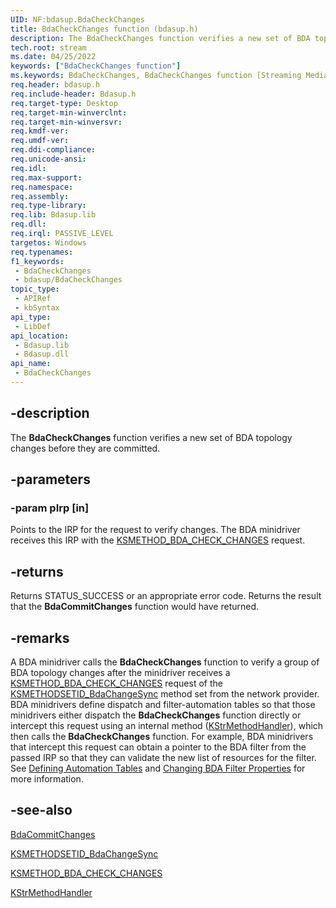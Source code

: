 ```yaml
---
UID: NF:bdasup.BdaCheckChanges
title: BdaCheckChanges function (bdasup.h)
description: The BdaCheckChanges function verifies a new set of BDA topology changes before they are committed.
tech.root: stream
ms.date: 04/25/2022
keywords: ["BdaCheckChanges function"]
ms.keywords: BdaCheckChanges, BdaCheckChanges function [Streaming Media Devices], bdaref_d60c7f03-8188-4be5-807c-e21384429341.xml, bdasup/BdaCheckChanges, stream.bdacheckchanges
req.header: bdasup.h
req.include-header: Bdasup.h
req.target-type: Desktop
req.target-min-winverclnt:
req.target-min-winversvr: 
req.kmdf-ver: 
req.umdf-ver: 
req.ddi-compliance: 
req.unicode-ansi: 
req.idl: 
req.max-support: 
req.namespace: 
req.assembly: 
req.type-library: 
req.lib: Bdasup.lib
req.dll: 
req.irql: PASSIVE_LEVEL
targetos: Windows
req.typenames: 
f1_keywords:
 - BdaCheckChanges
 - bdasup/BdaCheckChanges
topic_type:
 - APIRef
 - kbSyntax
api_type:
 - LibDef
api_location:
 - Bdasup.lib
 - Bdasup.dll
api_name:
 - BdaCheckChanges
---
```


## -description

The **BdaCheckChanges** function verifies a new set of BDA topology changes before they are committed.

## -parameters

### -param pIrp [in]

Points to the IRP for the request to verify changes. The BDA minidriver receives this IRP with the [KSMETHOD_BDA_CHECK_CHANGES](/windows-hardware/drivers/stream/ksmethod-bda-check-changes) request.

## -returns

Returns STATUS_SUCCESS or an appropriate error code. Returns the result that the **BdaCommitChanges** function would have returned.

## -remarks

A BDA minidriver calls the **BdaCheckChanges** function to verify a group of BDA topology changes after the minidriver receives a [KSMETHOD_BDA_CHECK_CHANGES](/windows-hardware/drivers/stream/ksmethod-bda-check-changes) request of the [KSMETHODSETID_BdaChangeSync](/windows-hardware/drivers/stream/ksmethodsetid-bdachangesync) method set from the network provider. BDA minidrivers define dispatch and filter-automation tables so that those minidrivers either dispatch the **BdaCheckChanges** function directly or intercept this request using an internal method ([KStrMethodHandler](../ks/nc-ks-pfnkshandler.md)), which then calls the **BdaCheckChanges** function. For example, BDA minidrivers that intercept this request can obtain a pointer to the BDA filter from the passed IRP so that they can validate the new list of resources for the filter. See [Defining Automation Tables](/windows-hardware/drivers/stream/defining-automation-tables) and [Changing BDA Filter Properties](/windows-hardware/drivers/stream/changing-bda-filter-properties) for more information.

## -see-also

[BdaCommitChanges](./nf-bdasup-bdacommitchanges.md)

[KSMETHODSETID_BdaChangeSync](/windows-hardware/drivers/stream/ksmethodsetid-bdachangesync)

[KSMETHOD_BDA_CHECK_CHANGES](/windows-hardware/drivers/stream/ksmethod-bda-check-changes)

[KStrMethodHandler](../ks/nc-ks-pfnkshandler.md)